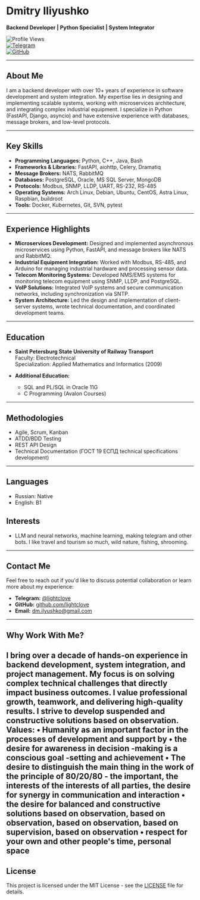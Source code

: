 # Dmitry Iliyushko  
**Backend Developer | Python Specialist | System Integrator**

![Profile Views](https://komarev.com/ghpvc/?username=lightclove&color=blue)  
[![Telegram](https://img.shields.io/badge/Telegram-@lightclove-blue)](https://t.me/lightclove)  
[![GitHub](https://img.shields.io/badge/GitHub-lightclove-green)](https://github.com/lightclove)

---

## **About Me**
I am a backend developer with over 10+ years of experience in software development and system integration. My expertise lies in designing and implementing scalable systems, working with microservices architecture, and integrating complex industrial equipment. I specialize in Python (FastAPI, Django, asyncio) and have extensive experience with databases, message brokers, and low-level protocols.

---

## **Key Skills**
- **Programming Languages:** Python, C++, Java, Bash  
- **Frameworks & Libraries:** FastAPI, aiohttp, Celery, Dramatiq  
- **Message Brokers:** NATS, RabbitMQ  
- **Databases:** PostgreSQL, Oracle, MS SQL Server, MongoDB  
- **Protocols:** Modbus, SNMP, LLDP, UART, RS-232, RS-485  
- **Operating Systems:** Arch Linux, Debian, Ubuntu, CentOS, Astra Linux, Raspbian, buildroot 
- **Tools:** Docker, Kubernetes, Git, SVN, pytest  

---

## **Experience Highlights**
- **Microservices Development:** Designed and implemented asynchronous microservices using Python, FastAPI, and message brokers like NATS and RabbitMQ.  
- **Industrial Equipment Integration:** Worked with Modbus, RS-485, and Arduino for managing industrial hardware and processing sensor data.  
- **Telecom Monitoring Systems:** Developed NMS/EMS systems for monitoring telecom equipment using SNMP, LLDP, and PostgreSQL.  
- **VoIP Solutions:** Integrated VoIP systems and secure communication networks, including synchronization via SNTP.  
- **System Architecture:** Led the design and implementation of client-server systems, wrote technical documentation, and coordinated development teams.  

---

## **Education**
- **Saint Petersburg State University of Railway Transport**  
  Faculty: Electrotechnical  
  Specialization: Applied Mathematics and Informatics (2009)  

- **Additional Education:**  
  - SQL and PL/SQL in Oracle 11G  
  - C Programming (Avalon Courses)  

---

## **Methodologies**
- Agile, Scrum, Kanban  
- ATDD/BDD Testing  
- REST API Design  
- Technical Documentation (ГОСТ 19 ЕСПД technical specifications development)  

---

## **Languages**
- Russian: Native  
- English: B1    


## **Interests**
- LLM and neural networks, machine learning, making telegram and other bots. I like travel and tourism so much, wild nature, fishing, shrooming.
---

## **Contact Me**
Feel free to reach out if you'd like to discuss potential collaboration or learn more about my experience:  
- **Telegram:** [@lightclove](https://t.me/lightclove)  
- **GitHub:** [github.com/lightclove](https://github.com/lightclove)  
- **Email:** dm.ilyushko@gmail.com 

---

## **Why Work With Me?**
I bring over a decade of hands-on experience in backend development, system integration, and project management. My focus is on solving complex technical challenges that directly impact business outcomes. I value professional growth, teamwork, and delivering high-quality results.
I strive to develop suspended and constructive solutions based on observation. 
Values: 
• Humanity as an important factor in the processes of development and support by 
• the desire for awareness in decision -making is a conscious goal -setting and achievement 
• The desire to distinguish the main thing in the work of the principle of 80/20/80 - the important, the interests of the interests of all parties, the desire for synergy in communication and interaction 
• the desire for balanced and constructive solutions based on observation, based on observation, based on observation, based on supervision, based on observation 
• respect for your own and other people's time, personal space
---

## **License**
This project is licensed under the MIT License - see the [LICENSE](LICENSE) file for details.
